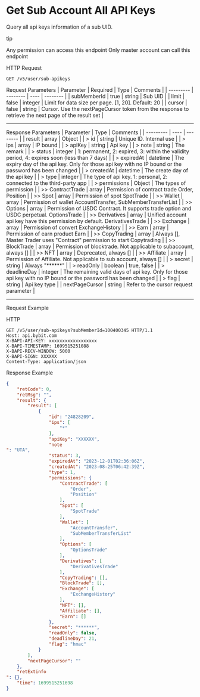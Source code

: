 # Get Sub Account All API Keys
Query all api keys information of a sub UID.


tip

Any permission can access this endpoint
Only master account can call this endpoint

HTTP Request
```http
GET /v5/user/sub-apikeys
```

Request Parameters
| Parameter | Required | Type | Comments |
| --------- | -------- | ---- | -------- |
| subMemberId | true | string | Sub UID |
| limit | false | integer | Limit for data size per page. [1, 20]. Default: 20 |
| cursor | false | string | Cursor. Use the nextPageCursor token from the response to retrieve the next page of the result set |

---


Response Parameters
| Parameter | Type | Comments |
| --------- | ---- | -------- |
| result | array | Object |
| > id | string | Unique ID. Internal use |
| > ips | array<string> | IP bound |
| > apiKey | string | Api key |
| > note | string | The remark |
| > status | integer | 1: permanent, 2: expired, 3: within the validity period, 4: expires soon (less than 7 days) |
| > expiredAt | datetime | The expiry day of the api key. Only for those api key with no IP bound or the password has been changed |
| > createdAt | datetime | The create day of the api key |
| > type | integer | The type of api key. 1: personal, 2: connected to the third-party app |
| > permissions | Object | The types of permission |
| >> ContractTrade | array | Permission of contract trade Order, Position |
| >> Spot | array | Permission of spot SpotTrade |
| >> Wallet | array | Permission of wallet AccountTransfer, SubMemberTransferList |
| >> Options | array | Permission of USDC Contract. It supports trade option and USDC perpetual. OptionsTrade |
| >> Derivatives | array | Unified account api key have this permission by default. DerivativesTrade |
| >> Exchange | array | Permission of convert ExchangeHistory |
| >> Earn | array | Permission of earn product Earn |
| >> CopyTrading | array | Always [], Master Trader uses "Contract" permission to start Copytrading |
| >> BlockTrade | array | Permission of blocktrade. Not applicable to subaccount, always [] |
| >> NFT | array | Deprecated, always [] |
| >> Affiliate | array | Permission of Affiliate. Not applicable to sub account, always [] |
| > secret | string | Always "******" |
| > readOnly | boolean | true, false |
| > deadlineDay | integer | The remaining valid days of api key. Only for those api key with no IP bound or the password has been changed |
| > flag | string | Api key type |
| nextPageCursor | string | Refer to the cursor request parameter |

---


Request Example

HTTP
 
  
```http
GET /v5/user/sub-apikeys?subMemberId=100400345 HTTP/1.1
Host: api.bybit.com
X-BAPI-API-KEY: xxxxxxxxxxxxxxxxxx
X-BAPI-TIMESTAMP: 1699515251088
X-BAPI-RECV-WINDOW: 5000
X-BAPI-SIGN: XXXXXX
Content-Type: application/json
```

Response Example
```json
{
    "retCode": 0,
    "retMsg": "",
    "result": {
        "result": [
            {
                "id": "24828209",
                "ips": [
                    "*"
                ],
                "apiKey": "XXXXXX",
                "note
": "UTA",
                "status": 3,
                "expiredAt": "2023-12-01T02:36:06Z",
                "createdAt": "2023-08-25T06:42:39Z",
                "type": 1,
                "permissions": {
                    "ContractTrade": [
                        "Order",
                        "Position"
                    ],
                    "Spot": [
                        "SpotTrade"
                    ],
                    "Wallet": [
                        "AccountTransfer",
                        "SubMemberTransferList"
                    ],
                    "Options": [
                        "OptionsTrade"
                    ],
                    "Derivatives": [
                        "DerivativesTrade"
                    ],
                    "CopyTrading": [],
                    "BlockTrade": [],
                    "Exchange": [
                        "ExchangeHistory"
                    ],
                    "NFT": [],
                    "Affiliate": [],
                    "Earn": []
                },
                "secret": "******",
                "readOnly": false,
                "deadlineDay": 21,
                "flag": "hmac"
            }
        ],
        "nextPageCursor": ""
    },
    "retExtinfo
": {},
    "time": 1699515251698
}
```

